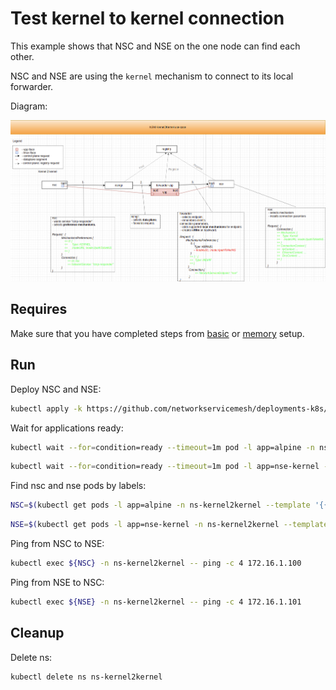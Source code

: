 # Test kernel to kernel connection


This example shows that NSC and NSE on the one node can find each other. 

NSC and NSE are using the `kernel` mechanism to connect to its local forwarder.


Diagram:

![NSM kernel2kernel Diagram](./diagram.png "NSM Kernel2Kernel Scheme")


## Requires

Make sure that you have completed steps from [basic](../../basic) or [memory](../../memory) setup.

## Run

Deploy NSC and NSE:
```bash
kubectl apply -k https://github.com/networkservicemesh/deployments-k8s/examples/use-cases/Kernel2Kernel?ref=857396b48a5207b2804607cd2fd52cfaa66c4754
```

Wait for applications ready:
```bash
kubectl wait --for=condition=ready --timeout=1m pod -l app=alpine -n ns-kernel2kernel
```
```bash
kubectl wait --for=condition=ready --timeout=1m pod -l app=nse-kernel -n ns-kernel2kernel
```

Find nsc and nse pods by labels:
```bash
NSC=$(kubectl get pods -l app=alpine -n ns-kernel2kernel --template '{{range .items}}{{.metadata.name}}{{"\n"}}{{end}}')
```
```bash
NSE=$(kubectl get pods -l app=nse-kernel -n ns-kernel2kernel --template '{{range .items}}{{.metadata.name}}{{"\n"}}{{end}}')
```

Ping from NSC to NSE:
```bash
kubectl exec ${NSC} -n ns-kernel2kernel -- ping -c 4 172.16.1.100
```

Ping from NSE to NSC:
```bash
kubectl exec ${NSE} -n ns-kernel2kernel -- ping -c 4 172.16.1.101
```

## Cleanup

Delete ns:
```bash
kubectl delete ns ns-kernel2kernel
```
